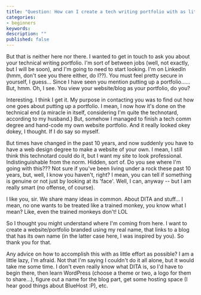 ```yaml
---
title: "Question: How can I create a tech writing portfolio with as little effort as possible?"
categories:
- beginners
keywords: 
description: ""
published: false
---
```



But that is neither here nor there. I wanted to get in touch to ask you about your technical writing portfolio. I'm sort of between jobs (well, not exactly, but I will be soon), and I'm going to need to start looking. I'm on LinkedIn (hmm, don't see you there either, do I??). You must feel pretty secure in yourself, I guess... Since I have seen you mention putting up a portfolio...... But, hmm. Oh, I see. You view your website/blog as your portfolio, do you?

Interesting. I think I get it. My purpose in contacting you was to find out how one goes about putting up a portfolio. I mean, I now how it's done on the technical end (a miracle in itself, considering I'm quite the technotard, according to my husband.) But, somehow I managed to finish a tech comm degree and hand-code my own website portfolio. And it really looked okey dokey, I thought. If I do say so myself.

But times have changed in the past 10 years, and now suddenly you have to have a web design degree to make a website of your own. I mean, I still think this technotard could do it, but I want my site to look professional. Indistinguishable from the norm. Hidden, sort of. Do you see where I'm going with this??? Not sure if you've been living under a rock these past 10 years, but, well, I know you haven't, right? I mean, you can tell if something is genuine or not just by looking at its 'face'. Well, I can, anyway -- but I am really smart (no offense, of course).

I like you, sir. We share many ideas in common. About DITA and stuff... I mean, no one wants to be treated like a trained monkey, you know what I mean? Like, even the trained monkeys don't! LOL

So I thought you might understand where I'm coming from here. I want to create a website/portfolio branded using my real name, that links to a blog that has its own name (in the latter case here, I was inspired by you). So thank you for that.

Any advice on how to accomplish this with as little effort as possible? I am a little lazy, I'm afraid. Not that I'm saying I couldn't do it all alone, but it would take me some time. I don't even really know what DITA is, so I'd have to begin there, then learn WordPress (choose a theme or two, a logo for them to share...), figure out a name for the blog part, get some hosting space (I hear good things about BlueHost :P), etc.
